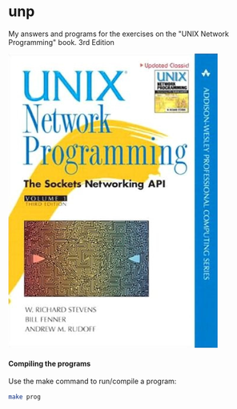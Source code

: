 # unp
My answers and programs for the exercises on the "UNIX Network Programming" book. 3rd Edition

![Book Cover](https://github.com/jonathantorres/bookshelf/blob/master/unp/unp.png)

#### Compiling the programs
Use the make command to run/compile a program:
```bash
make prog
```
